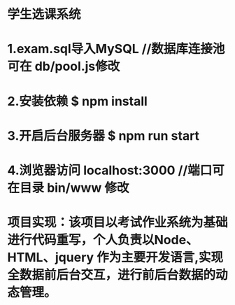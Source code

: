 # 学生选课系统
# 1.exam.sql导入MySQL //数据库连接池可在 db/pool.js修改
# 2.安装依赖 $ npm install
# 3.开启后台服务器 $ npm run start
# 4.浏览器访问 localhost:3000 //端口可在目录 bin/www 修改
#
# 项目实现：该项目以考试作业系统为基础进行代码重写，个人负责以Node、HTML、jquery 作为主要开发语言,实现全数据前后台交互，进行前后台数据的动态管理。
